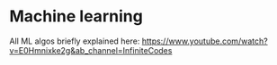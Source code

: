 # Machine learning

All ML algos briefly explained here: https://www.youtube.com/watch?v=E0Hmnixke2g&ab_channel=InfiniteCodes